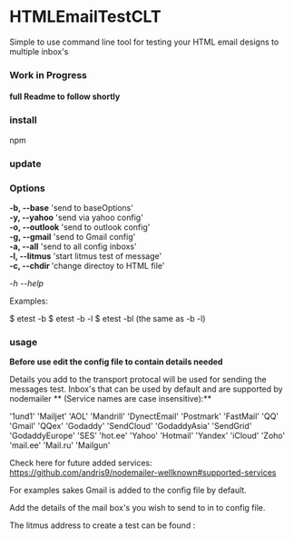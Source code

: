 # HTMLEmailTestCLT


Simple to use command line tool for testing your HTML email designs to multiple inbox's

### Work in Progress

#### full Readme to follow shortly

### install

npm

### update

### Options

**-b, --base** 'send to baseOptions'<br>
**-y, --yahoo** 'send via yahoo config'<br>
**-o, --outlook** 'send to outlook config'<br>
**-g, --gmail** 'send to Gmail config'<br>
**-a, --all** 'send to all config inboxs'<br>
**-l, --litmus** 'start litmus test of message'<br>
**-c, --chdir <path>** 'change directoy to HTML file'<br>

*-h --help*

Examples:

  $ etest -b
  $ etest -b -l
  $ etest -bl  (the same as -b -l)

### usage

**Before use edit the config file to contain details needed**

Details you add to the transport protocal will be used for sending the messages test.
Inbox's that can be used by default and are supported by nodemailer ** (Service names are case insensitive):**

'1und1'             'Mailjet'
'AOL'               'Mandrill'
'DynectEmail'       'Postmark'
'FastMail'          'QQ'
'Gmail'             'QQex'
'Godaddy'           'SendCloud'
'GodaddyAsia'       'SendGrid'
'GodaddyEurope'     'SES'
'hot.ee'            'Yahoo'
'Hotmail'           'Yandex'
'iCloud'            'Zoho'
'mail.ee'
'Mail.ru'
'Mailgun'

Check here for future added services:  https://github.com/andris9/nodemailer-wellknown#supported-services

For examples sakes Gmail is added to the config file by default.

Add the details of the mail box's you wish to send to in to config file.

The litmus address to create a test can be found :

 
